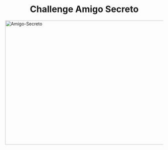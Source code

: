 <h1 align="center"> Challenge Amigo Secreto </h1>
<img width="1584" height="396" alt="Amigo-Secreto" src="https://github.com/user-attachments/assets/c7ea8934-1316-4169-883c-86fa0ba02f8e" />

